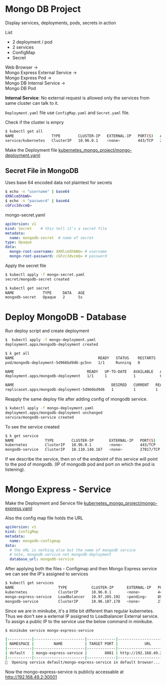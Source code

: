 # Mongo DB Project
Display services, deployments, pods, secrets in action

List
- 2 deployment / pod
- 2 services
- ConfigMap
- Secret

Web Browser  ->  
Mongo Express External Service ->  
Mongo Express Pod ->  
Mongo DB Internal Service ->  
Mongo DB Pod  

**Internal Service**: No external request is allowed only the services from same cluster can talk to it.

`Deployment.yaml` file use `ConfigMap.yaml` and `Secret.yaml` file.

Check if the cluster is empry
```bash
$ kubectl get all
NAME                 TYPE        CLUSTER-IP   EXTERNAL-IP   PORT(S)   AGE
service/kubernetes   ClusterIP   10.96.0.1    <none>        443/TCP   25h
```

Make the Deployment file [kubernetes_mongo_project/mongo-deployment.yaml](mongo-deployment.yaml)

## Secret File in MongoDB
Uses base 64 encoded data not plaintest for secrets
```bash
$ echo -n "username" | base64
dXNlcm5hbWU=
$ echo -n "password" | base64
cGFzc3dvcmQ=
```

mongo-secret.yaml
```yaml
apiVersion: v1
kind: Secret	# this tell it's a secret file
metadata:
  name: mongodb-secret	# name of secret
type: Opaque
data:
  mongo-root-username: dXNlcm5hbWU= # username
  mongo-root-password: cGFzc3dvcmQ=	# password
```

Apply the secret file
```bash
$ kubectl apply -f mongo-secret.yaml
secret/mongodb-secret created

$ kubectl get secret
NAME             TYPE     DATA   AGE
mongodb-secret   Opaque   2      5s
```

# Deploy MongoDB - Database
Run deploy script and create deployment
```bash
$  kubectl apply -f mongo-deployment.yaml 
deployment.apps/mongodb-deployment created
```

```bash
$ k get all
NAME                                      READY   STATUS    RESTARTS   AGE
pod/mongodb-deployment-5d966bd9d6-gc5nn   1/1     Running   0          63s

NAME                                 READY   UP-TO-DATE   AVAILABLE   AGE
deployment.apps/mongodb-deployment   1/1     1            1           63s

NAME                                            DESIRED   CURRENT   READY   AGE
replicaset.apps/mongodb-deployment-5d966bd9d6   1         1         1       63s
```

Reapply the same deploy file after adding config of mongodb service.
```bash
$ kubectl apply -f mongo-deployment.yaml 
deployment.apps/mongodb-deployment unchanged
service/mongodb-service created
```

To see the service created
```bash
$ k get service
NAME              TYPE        CLUSTER-IP       EXTERNAL-IP   PORT(S)     AGE
kubernetes        ClusterIP   10.96.0.1        <none>        443/TCP     28h
mongodb-service   ClusterIP   10.110.140.167   <none>        27017/TCP   107s
```

If we describe the service, then on of the endpoint of this service will point to the pod of mongodb. (IP of mongodb pod and port on which the pod is listening).

# Mongo Express - Service

Make the Deployment and Service file [kubernetes_mongo_project/mongo-express.yaml](mongo-express.yaml)

Also the config map file holds the URL
```yaml
apiVersion: v1
kind: ConfigMap
metadata:
  name: mongodb-configmap
data:
  # the URL is nothing else but the name of mongodb service
  # note, mongodb-service not mongodb-deployment
  database_url: mongodb-service
```

After applying both the files - Configmap and then Mongo Express service we can see the IP's assigned to services
```bash
$ kubectl get services
NAME                    TYPE           CLUSTER-IP      EXTERNAL-IP   PORT(S)          AGE
kubernetes              ClusterIP      10.96.0.1       <none>        443/TCP          6d3h
mongo-express-service   LoadBalancer   10.97.205.192   <pending>     8081:30001/TCP   16m
mongodb-service         ClusterIP      10.96.187.178   <none>        27017/TCP        16m
```
Since we are in minikube, it's a little bit different than regular kubernetes. Thus we don't see a external IP assigned to Loadbalancer External service. To assign a public IP to the service use the below command in minikube.
```bash
$ minikube service mongo-express-service

|-----------|-----------------------|-------------|---------------------------|
| NAMESPACE |         NAME          | TARGET PORT |            URL            |
|-----------|-----------------------|-------------|---------------------------|
| default   | mongo-express-service |        8081 | http://192.168.49.2:30001 |
|-----------|-----------------------|-------------|---------------------------|
🎉  Opening service default/mongo-express-service in default browser...
```

Now the mongo-express-service is publicly accessable at http://192.168.49.2:30001